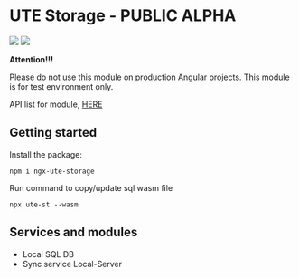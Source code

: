 # UTE Storage - PUBLIC ALPHA

[![](https://img.shields.io/badge/npm_package-0.2.2-red)](https://www.npmjs.com/package/ngx-ute-storage) [![](https://img.shields.io/badge/license-MIT-blue)](https://github.com/under-tree-e/ute-storage.ngx/blob/master/LICENSE)

**Attention!!!**

Please do not use this module on production Angular projects. This module is for test environment only.

API list for module, [HERE](https://under-tree-e.github.io/ute-storage.ngx)

## Getting started

Install the package:

```shell
npm i ngx-ute-storage
```

Run command to copy/update sql wasm file

```shell
npx ute-st --wasm
```

## Services and modules

-   Local SQL DB
-   Sync service Local-Server
